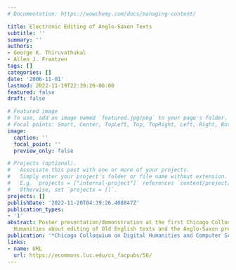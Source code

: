 ```yaml
---
# Documentation: https://wowchemy.com/docs/managing-content/

title: Electronic Editing of Anglo-Saxon Texts
subtitle: ''
summary: ''
authors:
- George K. Thiruvathukal
- Allen J. Frantzen
tags: []
categories: []
date: '2006-11-01'
lastmod: 2022-11-19T22:39:26-06:00
featured: false
draft: false

# Featured image
# To use, add an image named `featured.jpg/png` to your page's folder.
# Focal points: Smart, Center, TopLeft, Top, TopRight, Left, Right, BottomLeft, Bottom, BottomRight.
image:
  caption: ''
  focal_point: ''
  preview_only: false

# Projects (optional).
#   Associate this post with one or more of your projects.
#   Simply enter your project's folder or file name without extension.
#   E.g. `projects = ["internal-project"]` references `content/project/deep-learning/index.md`.
#   Otherwise, set `projects = []`.
projects: []
publishDate: '2022-11-20T04:39:26.408847Z'
publication_types:
- '1'
abstract: Poster presentation/demonstration at the first Chicago Colloquium on Digital
  Humanities about editing of Old English texts and the Anglo-Saxon project.
publication: '*Chicago Colloquium on Digital Humanities and Computer Science*'
links:
- name: URL
  url: https://ecommons.luc.edu/cs_facpubs/56/
---
```

